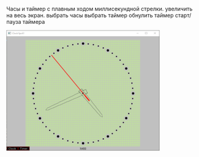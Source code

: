 Часы и таймер с плавным ходом миллисекундной стрелки. 
<F11> увеличить на весь экран.
<F1> выбрать часы
<F2> выбрать таймер
<r> обнулить таймер
<Return> старт/пауза таймера

<img alt="demo screenshot" src="assets/clock.png" width="400"/>
